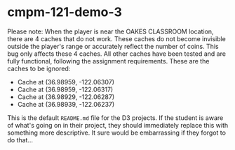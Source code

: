 # cmpm-121-demo-3

Please note: When the player is near the OAKES CLASSROOM location, there are 4 caches that do not work. These caches do not become invisible outside the player's range or accurately reflect the number of coins. This bug only affects these 4 caches. All other caches have been tested and are fully functional, following the assignment requirements. 
These are the caches to be ignored: 
- Cache at (36.98959, -122.06307)
- Cache at (36.98959, -122.06317)
- Cache at (36.98929, -122.06287)
- Cache at (36.98939, -122.06237)


This is the default `README.md` file for the D3 projects. If the student is
aware of what's going on in their project, they should immediately replace this
with something more descriptive. It sure would be embarrassing if they forgot to
do that...

